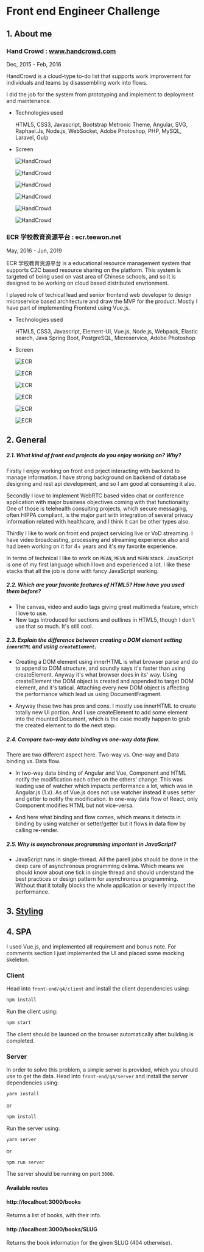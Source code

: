 # Front end Engineer Challenge

## 1. About me

### Hand Crowd : www.handcrowd.com
Dec, 2015 - Feb, 2016

  HandCrowd is a cloud-type to-do list that supports work improvement for individuals and teams by disassembling work into flows.
  
  I did the job for the system from prototyping and implement to deployment and maintenance.

- Technologies used
  
  HTML5, CSS3, Javascript, Bootstrap Metronic Theme, Angular, SVG, Raphael.Js, Node.js, WebSocket, Adobe Photoshop, PHP, MySQL, Laravel, Gulp

- Screen

  ![HandCrowd](./images/handcrowd/1.png "HandCrowd")

  ![HandCrowd](./images/handcrowd/2.png "HandCrowd")

  ![HandCrowd](./images/handcrowd/3.png "HandCrowd")

  ![HandCrowd](./images/handcrowd/4.png "HandCrowd")

  ![HandCrowd](./images/handcrowd/5.png "HandCrowd")

  ![HandCrowd](./images/handcrowd/6.png "HandCrowd")

### ECR 学校教育资源平台 : ecr.teewon.net
May, 2016 - Jun, 2019

  ECR 学校教育资源平台 is a educational resource management system that supports C2C based resource sharing on the platform.
  This system is targeted of being used on vast area of Chinese schools, and so it is designed to be working on cloud based distributed envrionment.

  I played role of techical lead and senior frontend web developer to design microservice based architecture and draw the MVP for the product. Mostly I have part of implementing Frontend using Vue.js.

- Technologies used
  
  HTML5, CSS3, Javascript, Element-UI, Vue.js, Node.js, Webpack, Elastic search, Java Spring Boot, PostgreSQL, Microservice, Adobe Photoshop

- Screen

  ![ECR](./images/ecr/1.png "ECR")

  ![ECR](./images/ecr/01.png "ECR")

  ![ECR](./images/ecr/2.png "ECR")

  ![ECR](./images/ecr/3.png "ECR")

  ![ECR](./images/ecr/4.png "ECR")

  ![ECR](./images/ecr/5.png "ECR")

## 2. General

##### 2.1. What kind of front end projects do you enjoy working on? Why?
  Firstly I enjoy working on front end prject interacting with backend to manage information.
  I have strong background on backend of database designing and rest api development, and so I am good at consuming it also.

  Secondly I love to implement WebRTC based video chat or conference application with major business objectives coming with that functionality. One of those is telehealth consulting projects, which secure messaging, often HIPPA compliant, is the major part with integration of several privacy information related with healthcare, and I think it can be other types also.

  Thirdly I like to work on front end project servicing live or VoD streaming. I have video broadcasting, processing and streaming experience also and had been working on it for 4+ years and it's my favorite experience.

  In terms of technical I like to work on `MEAN`, `MEVN` and `MERN` stack. JavaScript is one of my first language which I love and experienced a lot. I like these stacks that all the job is done with fancy JavaScript working.

##### 2.2. Which are your favorite features of HTML5? How have you used them before?
  - The canvas, video and audio tags giving great multimedia feature, which I love to use.
  - New tags introduced for sections and outlines in HTML5, though I don't use that so much. It's still cool.

##### 2.3. Explain the difference between creating a DOM element setting `innerHTML` and using `createElement`.
  - Creating a DOM element using innerHTML is what browser parse and do to append to DOM structure, and soundly says it's faster than using createElement. Anyway it's what browser does in its' way.
  Using createElement the DOM object is created and appended to target DOM element, and it's tatical. Attaching every new DOM object is affecting the performance which lead us using DocumentFragment.

  - Anyway these two has pros and cons.
  I mostly use innerHTML to create totally new UI portion.
  And I use createElement to add some element into the mounted Document, which is the case mostly happen to grab the created element to do the next step.

##### 2.4. Compare two-way data binding vs one-way data flow.
  There are two different aspect here. Two-way vs. One-way and Data binding vs. Data flow.
  - In two-way data binding of Angular and Vue, Component and HTML notify the modification each other on the others' change. This was leading use of watcher which impacts performance a lot, which was in Angular.js (1.x).
  As of Vue.js does not use watcher instead it uses setter and getter to notify the modification.
  In one-way data flow of React, only Component modifies HTML but not vice-versa.

  - And here what binding and flow comes, which means it detects in binding by using watcher or setter/getter but it flows in data flow by calling re-render.

##### 2.5. Why is asynchronous programming important in JavaScript?
  - JavaScript runs in single-thread.
  All the parell jobs should be done in the deep care of asynchronous programming delima.
  Which means we should know about one tick in single thread and should understand the best practices or design pattern for asynchronous programming.
  Without that it totally blocks the whole application or severly impact the performance.


## 3. [Styling](./q3/README.md)

## 4. SPA
  I used Vue.js, and implemented all requirement and bonus note.
  For comments section I just implemented the UI and placed some mocking skeleton.

### Client

Head into `front-end/q4/client` and install the client dependencies using:

```bash
npm install
```

Run the client using:

```bash
npm start
```

The client should be launced on the browser automatically after building is completed.


### Server

In order to solve this problem, a simple server is provided, which you should use to get the data.
Head into `front-end/q4/server` and install the server dependencies using:

```bash
yarn install
```

or

```bash
npm install
```

Run the server using:

```bash
yarn server
```

or

```bash
npm run server
```

The server should be running on port `3000`.

#### Available routes

#### http://localhost:3000/books

Returns a list of books, with their info.

#### http://localhost:3000/books/SLUG

Returns the book information for the given SLUG (404 otherwise).
